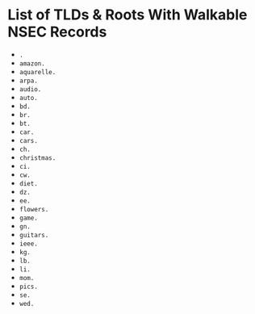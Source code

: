 # List of TLDs & Roots With Walkable NSEC Records

* `.`
* `amazon.`
* `aquarelle.`
* `arpa.`
* `audio.`
* `auto.`
* `bd.`
* `br.`
* `bt.`
* `car.`
* `cars.`
* `ch.`
* `christmas.`
* `ci.`
* `cw.`
* `diet.`
* `dz.`
* `ee.`
* `flowers.`
* `game.`
* `gn.`
* `guitars.`
* `ieee.`
* `kg.`
* `lb.`
* `li.`
* `mom.`
* `pics.`
* `se.`
* `wed.`
